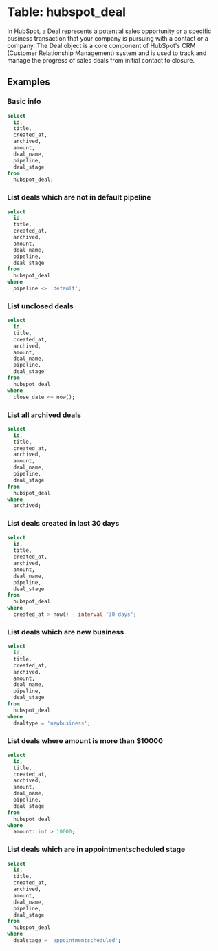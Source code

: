 # Table: hubspot_deal

In HubSpot, a Deal represents a potential sales opportunity or a specific business transaction that your company is pursuing with a contact or a company. The Deal object is a core component of HubSpot's CRM (Customer Relationship Management) system and is used to track and manage the progress of sales deals from initial contact to closure.

## Examples

### Basic info

```sql
select
  id,
  title,
  created_at,
  archived,
  amount,
  deal_name,
  pipeline,
  deal_stage
from
  hubspot_deal;
```

### List deals which are not in default pipeline

```sql
select
  id,
  title,
  created_at,
  archived,
  amount,
  deal_name,
  pipeline,
  deal_stage
from
  hubspot_deal
where
  pipeline <> 'default';
```

### List unclosed deals

```sql
select
  id,
  title,
  created_at,
  archived,
  amount,
  deal_name,
  pipeline,
  deal_stage
from
  hubspot_deal
where
  close_date <= now();
```

### List all archived deals

```sql
select
  id,
  title,
  created_at,
  archived,
  amount,
  deal_name,
  pipeline,
  deal_stage
from
  hubspot_deal
where
  archived;
```

### List deals created in last 30 days

```sql
select
  id,
  title,
  created_at,
  archived,
  amount,
  deal_name,
  pipeline,
  deal_stage
from
  hubspot_deal
where
  created_at > now() - interval '30 days';
```

### List deals which are new business

```sql
select
  id,
  title,
  created_at,
  archived,
  amount,
  deal_name,
  pipeline,
  deal_stage
from
  hubspot_deal
where
  dealtype = 'newbusiness';
```

### List deals where amount is more than $10000

```sql
select
  id,
  title,
  created_at,
  archived,
  amount,
  deal_name,
  pipeline,
  deal_stage
from
  hubspot_deal
where
  amount::int > 10000;
```

### List deals which are in appointmentscheduled stage

```sql
select
  id,
  title,
  created_at,
  archived,
  amount,
  deal_name,
  pipeline,
  deal_stage
from
  hubspot_deal
where
  dealstage = 'appointmentscheduled';
```